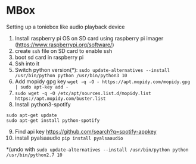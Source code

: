# MBox
Setting up a toniebox like audio playback device

1. Install raspberry pi OS on SD card using raspberry pi imager (https://www.raspberrypi.org/software/)
2. create `ssh` file on SD card to enable ssh
3. boot sd card in raspberry pi
4. Ssh into it
5. Switch python version(*):
`sudo update-alternatives --install /usr/bin/python python /usr/bin/python3 10`
6. Add mopidy gpg key
`wget -q -O - https://apt.mopidy.com/mopidy.gpg | sudo apt-key add -`
7. `sudo wget -q -O /etc/apt/sources.list.d/mopidy.list https://apt.mopidy.com/buster.list`
8. Install python3-spotify
``` 
sudo apt-get update
sudo apt-get install python-spotify
```
9. Find api key https://github.com/search?q=spotify-appkey 
10. install pyalsaaudio `pip install pyalsaaudio`






*(undo with `sudo update-alternatives --install /usr/bin/python python /usr/bin/python2.7 10`

